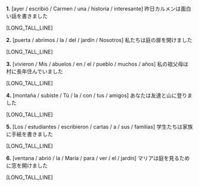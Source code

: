 **1.** [ayer / escribió / Carmen / una / historia / interesante]
昨日カルメンは面白い話を書きました

[LONG_TALL_LINE]

**2.** [puerta / abrimos / la / del / jardín / Nosotros]
私たちは庭の扉を開けました

[LONG_TALL_LINE]

**3.** [vivieron / Mis / abuelos / en / el / pueblo / muchos / años]
私の祖父母は村に長年住んでいました

[LONG_TALL_LINE]

**4.** [montaña / subiste / Tú / la / con / tus / amigos]
あなたは友達と山に登りました

[LONG_TALL_LINE]

**5.** [Los / estudiantes / escribieron / cartas / a / sus / familias]
学生たちは家族に手紙を書きました

[LONG_TALL_LINE]

**6.** [ventana / abrió / la / María / para / ver / el / jardín]
マリアは庭を見るために窓を開けました

[LONG_TALL_LINE]
